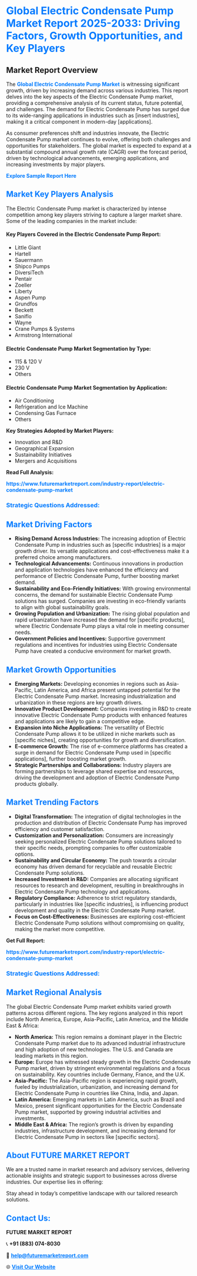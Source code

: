 <h1 style="color: #007BFF;">Global Electric Condensate Pump Market Report 2025-2033: Driving Factors, Growth Opportunities, and Key Players</h1>

<section id="overview">
<h2>Market Report Overview</h2>
<p>The <a href="https://www.futuremarketreport.com/industry-report/electric-condensate-pump-market" style="color: #007BFF; text-decoration: none;"><strong>Global Electric Condensate Pump Market</strong></a> is witnessing significant growth, driven by increasing demand across various industries. This report delves into the key aspects of the Electric Condensate Pump market, providing a comprehensive analysis of its current status, future potential, and challenges. The demand for Electric Condensate Pump has surged due to its wide-ranging applications in industries such as [insert industries], making it a critical component in modern-day [applications].</p>
<p>As consumer preferences shift and industries innovate, the Electric Condensate Pump market continues to evolve, offering both challenges and opportunities for stakeholders. The global market is expected to expand at a substantial compound annual growth rate (CAGR) over the forecast period, driven by technological advancements, emerging applications, and increasing investments by major players.</p>
</section>

<section id="overview">
<p><a href="https://www.futuremarketreport.com/request-sample/reportId=50329" style="color: #007BFF; text-decoration: none;"><strong>Explore Sample Report Here</strong></a></p>
</section>

<section id="key-players">
<h2 style="color: #007BFF;">Market Key Players Analysis</h2>
<p>The Electric Condensate Pump market is characterized by intense competition among key players striving to capture a larger market share. Some of the leading companies in the market include:</p>
<h4>Key Players Covered in the Electric Condensate Pump Report:</h4>
<ul><li>Little Giant</li><li>Hartell</li><li>Sauermann</li><li>Shipco Pumps</li><li>DiversiTech</li><li>Pentair</li><li>Zoeller</li><li>Liberty</li><li>Aspen Pump</li><li>Grundfos</li><li>Beckett</li><li>Saniflo</li><li>Wayne</li><li>Crane Pumps &amp; Systems</li><li>Armstrong International</li></ul>
<h4>Electric Condensate Pump Market Segmentation by Type:</h4>
<ul><li>115 &amp; 120 V</li><li>230 V</li><li>Others</li></ul>

<h4>Electric Condensate Pump Market Segmentation by Application:</h4>
<ul><li>Air Conditioning</li><li>Refrigeration and Ice Machine</li><li>Condensing Gas Furnace</li><li>Others</li></ul>
<p><strong>Key Strategies Adopted by Market Players:</strong></p>
<ul>
<li>Innovation and R&D</li>
<li>Geographical Expansion</li>
<li>Sustainability Initiatives</li>
<li>Mergers and Acquisitions</li>
</ul>
</section>

<section>
<p><strong>Read Full Analysis: </strong></p><a href="https://www.futuremarketreport.com/industry-report/electric-condensate-pump-market" style="color: #007BFF; text-decoration: none;"><strong>https://www.futuremarketreport.com/industry-report/electric-condensate-pump-market</strong></a>
<h3 style="color: #007BFF;">Strategic Questions Addressed:</h3>
</section>

<section id="driving-factors">
<h2 style="color: #007BFF;">Market Driving Factors</h2>
<ul>
<li><strong>Rising Demand Across Industries:</strong> The increasing adoption of Electric Condensate Pump in industries such as [specific industries] is a major growth driver. Its versatile applications and cost-effectiveness make it a preferred choice among manufacturers.</li>
<li><strong>Technological Advancements:</strong> Continuous innovations in production and application technologies have enhanced the efficiency and performance of Electric Condensate Pump, further boosting market demand.</li>
<li><strong>Sustainability and Eco-Friendly Initiatives:</strong> With growing environmental concerns, the demand for sustainable Electric Condensate Pump solutions has surged. Companies are investing in eco-friendly variants to align with global sustainability goals.</li>
<li><strong>Growing Population and Urbanization:</strong> The rising global population and rapid urbanization have increased the demand for [specific products], where Electric Condensate Pump plays a vital role in meeting consumer needs.</li>
<li><strong>Government Policies and Incentives:</strong> Supportive government regulations and incentives for industries using Electric Condensate Pump have created a conducive environment for market growth.</li>
</ul>
</section>

<section id="growth-opportunities">
<h2 style="color: #007BFF;">Market Growth Opportunities</h2>
<ul>
<li><strong>Emerging Markets:</strong> Developing economies in regions such as Asia-Pacific, Latin America, and Africa present untapped potential for the Electric Condensate Pump market. Increasing industrialization and urbanization in these regions are key growth drivers.</li>
<li><strong>Innovative Product Development:</strong> Companies investing in R&D to create innovative Electric Condensate Pump products with enhanced features and applications are likely to gain a competitive edge.</li>
<li><strong>Expansion into Niche Applications:</strong> The versatility of Electric Condensate Pump allows it to be utilized in niche markets such as [specific niches], creating opportunities for growth and diversification.</li>
<li><strong>E-commerce Growth:</strong> The rise of e-commerce platforms has created a surge in demand for Electric Condensate Pump used in [specific applications], further boosting market growth.</li>
<li><strong>Strategic Partnerships and Collaborations:</strong> Industry players are forming partnerships to leverage shared expertise and resources, driving the development and adoption of Electric Condensate Pump products globally.</li>
</ul>
</section>

<section id="trending-factors">
<h2 style="color: #007BFF;">Market Trending Factors</h2>
<ul>
<li><strong>Digital Transformation:</strong> The integration of digital technologies in the production and distribution of Electric Condensate Pump has improved efficiency and customer satisfaction.</li>
<li><strong>Customization and Personalization:</strong> Consumers are increasingly seeking personalized Electric Condensate Pump solutions tailored to their specific needs, prompting companies to offer customizable options.</li>
<li><strong>Sustainability and Circular Economy:</strong> The push towards a circular economy has driven demand for recyclable and reusable Electric Condensate Pump solutions.</li>
<li><strong>Increased Investment in R&D:</strong> Companies are allocating significant resources to research and development, resulting in breakthroughs in Electric Condensate Pump technology and applications.</li>
<li><strong>Regulatory Compliance:</strong> Adherence to strict regulatory standards, particularly in industries like [specific industries], is influencing product development and quality in the Electric Condensate Pump market.</li>
<li><strong>Focus on Cost-Effectiveness:</strong> Businesses are exploring cost-efficient Electric Condensate Pump solutions without compromising on quality, making the market more competitive.</li>
</ul>
</section>

<section>
<p><strong>Get Full Report: </strong></p><a href="https://www.futuremarketreport.com/industry-report/electric-condensate-pump-market" style="color: #007BFF; text-decoration: none;"><strong>https://www.futuremarketreport.com/industry-report/electric-condensate-pump-market</strong></a>
<h3 style="color: #007BFF;">Strategic Questions Addressed:</h3>
</section>


<section id="regional-analysis">
<h2 style="color: #007BFF;">Market Regional Analysis</h2>
<p>The global Electric Condensate Pump market exhibits varied growth patterns across different regions. The key regions analyzed in this report include North America, Europe, Asia-Pacific, Latin America, and the Middle East & Africa:</p>
<ul>
<li><strong>North America:</strong> This region remains a dominant player in the Electric Condensate Pump market due to its advanced industrial infrastructure and high adoption of new technologies. The U.S. and Canada are leading markets in this region.</li>
<li><strong>Europe:</strong> Europe has witnessed steady growth in the Electric Condensate Pump market, driven by stringent environmental regulations and a focus on sustainability. Key countries include Germany, France, and the U.K.</li>
<li><strong>Asia-Pacific:</strong> The Asia-Pacific region is experiencing rapid growth, fueled by industrialization, urbanization, and increasing demand for Electric Condensate Pump in countries like China, India, and Japan.</li>
<li><strong>Latin America:</strong> Emerging markets in Latin America, such as Brazil and Mexico, present significant opportunities for the Electric Condensate Pump market, supported by growing industrial activities and investments.</li>
<li><strong>Middle East & Africa:</strong> The region’s growth is driven by expanding industries, infrastructure development, and increasing demand for Electric Condensate Pump in sectors like [specific sectors].</li>
</ul>
</section>

<footer>
<h2 style="color: #007BFF;">About FUTURE MARKET REPORT</h2>
<p>We are a trusted name in market research and advisory services, delivering actionable insights and strategic support to businesses across diverse industries. Our expertise lies in offering:</p>

<p>Stay ahead in today’s competitive landscape with our tailored research solutions.</p>

<h2 style="color: #007BFF;">Contact Us:</h2>
<p><strong>FUTURE MARKET REPORT</strong></p>
<p>📞 <strong>+91 (883) 074-8030</strong></p>
<p>📧 <strong><a href="mailto:help@futuremarketreport.com" style="color: #007BFF;">help@futuremarketreport.com</a></strong></p>
<p>🌐 <strong><a href="https://www.futuremarketreport.com/" style="color: #007BFF;">Visit Our Website</a></strong></p>
</footer>